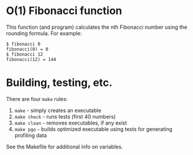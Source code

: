 # O(1) Fibonacci function
This function (and program) calculates the nth
Fibonacci number using the rounding formula.
For example:
```shell
$ fibonacci 0
fibonacci(0) = 0
$ fibonacci 12
fibonacci(12) = 144
```
# Building, testing, etc.
There are four `make` rules:
 1. `make` - simply creates an executable
 2. `make check` - runs tests (first 40 numbers)
 3. `make clean` - removes executables, if any exist
 4. `make pgo` - builds optimized executable using
    tests for generating profiling data

See the Makefile for additional info on variables.
